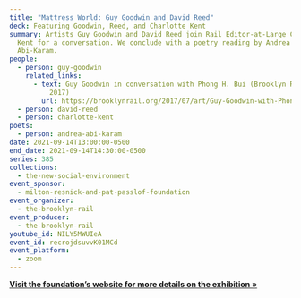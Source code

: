 ```yaml
---
title: "Mattress World: Guy Goodwin and David Reed"
deck: Featuring Goodwin, Reed, and Charlotte Kent
summary: Artists Guy Goodwin and David Reed join Rail Editor-at-Large Charlotte
  Kent for a conversation. We conclude with a poetry reading by Andrea
  Abi-Karam.
people:
  - person: guy-goodwin
    related_links:
      - text: Guy Goodwin in conversation with Phong H. Bui (Brooklyn Rail, July/August
          2017)
        url: https://brooklynrail.org/2017/07/art/Guy-Goodwin-with-Phong-Bui
  - person: david-reed
  - person: charlotte-kent
poets:
  - person: andrea-abi-karam
date: 2021-09-14T13:00:00-0500
end_date: 2021-09-14T14:30:00-0500
series: 385
collections:
  - the-new-social-environment
event_sponsor:
  - milton-resnick-and-pat-passlof-foundation
event_organizer:
  - the-brooklyn-rail
event_producer:
  - the-brooklyn-rail
youtube_id: NILY5MWUIeA
event_id: recrojdsuvvK01MCd
event_platform:
  - zoom
---
```

**[Visit the foundation’s website for more details on the exhibition »](https://www.resnickpasslof.org/exhibitions/mattressworld)**